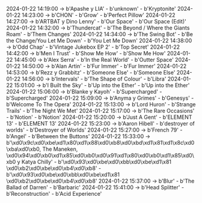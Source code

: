 2024-01-22 14:19:00 -> b'Apashe y LIA' - b'unknown' - b'Kryptonite'
2024-01-22 14:23:00 -> b'CHON' - b'Grow' - b'Perfect Pillow'
2024-01-22 14:27:00 -> b'ARTBAT y Dino Lenny' - b'Our Space' - b'Our Space (Edit)'
2024-01-22 14:32:00 -> b'Thundercat' - b'The Beyond / Where the Giants Roam' - b'Them Changes'
2024-01-22 14:34:00 -> b'The Swing Bot' - b'Be the Change/You Let Me Down' - b'You Let Me Down'
2024-01-22 14:38:00 -> b'Odd Chap' - b'Vintage Jukebox EP 2' - b'Top Secret'
2024-01-22 14:42:00 -> b'Men I Trust' - b'Show Me How' - b'Show Me How'
2024-01-22 14:45:00 -> b'Alex Serra' - b'In the Real World' - b'Outter Space'
2024-01-22 14:50:00 -> b'Alan Artin' - b'Fur Immer' - b'Fur Immer'
2024-01-22 14:53:00 -> b'Rezz y Grabbitz' - b'Someone Else' - b'Someone Else'
2024-01-22 14:56:00 -> b'Intervals' - b'The Shape of Colour' - b'Libra'
2024-01-22 15:01:00 -> b'I Built the Sky' - b'Up into the Ether' - b'Up into the Ether'
2024-01-22 15:06:00 -> b'Blanke y Kayoh' - b'Supercharged' - b'Supercharged'
2024-01-22 15:09:00 -> b'Anyma y Grimes' - b'Genesys' - b'Welcome To The Opera'
2024-01-22 15:13:00 -> b'Lord Huron' - b'Strange Trails' - b'The Night We Met'
2024-01-22 15:17:00 -> b'The Rare Occasions' - b'Notion' - b'Notion'
2024-01-22 15:20:00 -> b'Just A Gent' - b'ELEMENT 13' - b'ELEMENT 13'
2024-01-22 15:23:00 -> b'Aaron Hibell' - b'destroyer of worlds' - b'Destroyer of Worlds'
2024-01-22 15:27:00 -> b'French 79' - b'Angel' - b'Between the Buttons'
2024-01-22 15:33:00 -> b'\xd0\x9c\xd0\xbe\xd1\x80\xd1\x88\xd0\xb8\xd0\xbd\xd1\x81\xd1\x8c\xd0\xba\xd0\xb0, The Maneken, \xd0\x94\xd0\xb0\xd1\x85\xd0\xb0\xd0\x91\xd1\x80\xd0\xb0\xd1\x85\xd0\xb0 y Katya Chilly' - b'\xd0\x93\xd0\xbe\xd0\xbb\xd0\xbe\xd1\x81 \xd0\xb2\xd0\xbe\xd0\xb4\xd0\xb8' - b'\xd0\x93\xd0\xbe\xd0\xbb\xd0\xbe\xd1\x81 \xd0\xb2\xd0\xbe\xd0\xb4\xd0\xb8'
2024-01-22 15:37:00 -> b'Blur' - b'The Ballad of Darren' - b'Barbaric'
2024-01-22 15:41:00 -> b'Head Splitter' - b'Reconstruction' - b'Acid Experience'
